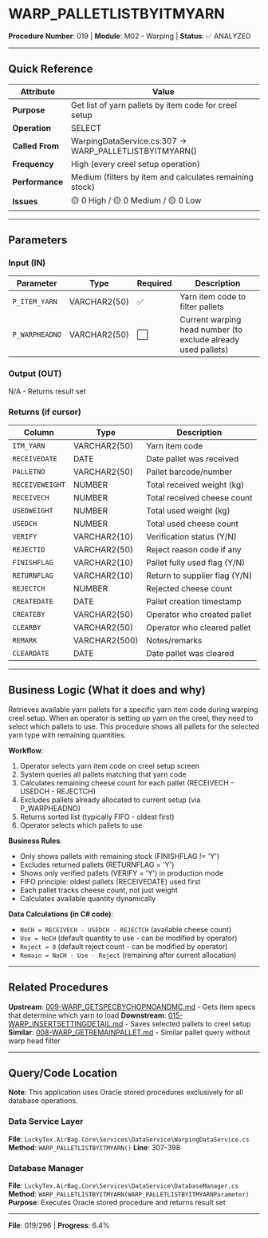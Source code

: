 # WARP_PALLETLISTBYITMYARN

**Procedure Number**: 019 | **Module**: M02 - Warping | **Status**: ✅ ANALYZED

---

## Quick Reference

| Attribute | Value |
|-----------|-------|
| **Purpose** | Get list of yarn pallets by item code for creel setup |
| **Operation** | SELECT |
| **Called From** | WarpingDataService.cs:307 → WARP_PALLETLISTBYITMYARN() |
| **Frequency** | High (every creel setup operation) |
| **Performance** | Medium (filters by item and calculates remaining stock) |
| **Issues** | 🟡 0 High / 🟡 0 Medium / 🟡 0 Low |

---

## Parameters

### Input (IN)

| Parameter | Type | Required | Description |
|-----------|------|----------|-------------|
| `P_ITEM_YARN` | VARCHAR2(50) | ✅ | Yarn item code to filter pallets |
| `P_WARPHEADNO` | VARCHAR2(50) | ⬜ | Current warping head number (to exclude already used pallets) |

### Output (OUT)

N/A - Returns result set

### Returns (if cursor)

| Column | Type | Description |
|--------|------|-------------|
| `ITM_YARN` | VARCHAR2(50) | Yarn item code |
| `RECEIVEDATE` | DATE | Date pallet was received |
| `PALLETNO` | VARCHAR2(50) | Pallet barcode/number |
| `RECEIVEWEIGHT` | NUMBER | Total received weight (kg) |
| `RECEIVECH` | NUMBER | Total received cheese count |
| `USEDWEIGHT` | NUMBER | Total used weight (kg) |
| `USEDCH` | NUMBER | Total used cheese count |
| `VERIFY` | VARCHAR2(10) | Verification status (Y/N) |
| `REJECTID` | VARCHAR2(50) | Reject reason code if any |
| `FINISHFLAG` | VARCHAR2(10) | Pallet fully used flag (Y/N) |
| `RETURNFLAG` | VARCHAR2(10) | Return to supplier flag (Y/N) |
| `REJECTCH` | NUMBER | Rejected cheese count |
| `CREATEDATE` | DATE | Pallet creation timestamp |
| `CREATEBY` | VARCHAR2(50) | Operator who created pallet |
| `CLEARBY` | VARCHAR2(50) | Operator who cleared pallet |
| `REMARK` | VARCHAR2(500) | Notes/remarks |
| `CLEARDATE` | DATE | Date pallet was cleared |

---

## Business Logic (What it does and why)

Retrieves available yarn pallets for a specific yarn item code during warping creel setup. When an operator is setting up yarn on the creel, they need to select which pallets to use. This procedure shows all pallets for the selected yarn type with remaining quantities.

**Workflow**:
1. Operator selects yarn item code on creel setup screen
2. System queries all pallets matching that yarn code
3. Calculates remaining cheese count for each pallet (RECEIVECH - USEDCH - REJECTCH)
4. Excludes pallets already allocated to current setup (via P_WARPHEADNO)
5. Returns sorted list (typically FIFO - oldest first)
6. Operator selects which pallets to use

**Business Rules**:
- Only shows pallets with remaining stock (FINISHFLAG != 'Y')
- Excludes returned pallets (RETURNFLAG = 'Y')
- Shows only verified pallets (VERIFY = 'Y') in production mode
- FIFO principle: oldest pallets (RECEIVEDATE) used first
- Each pallet tracks cheese count, not just weight
- Calculates available quantity dynamically

**Data Calculations (in C# code)**:
- `NoCH = RECEIVECH - USEDCH - REJECTCH` (available cheese count)
- `Use = NoCH` (default quantity to use - can be modified by operator)
- `Reject = 0` (default reject count - can be modified by operator)
- `Remain = NoCH - Use - Reject` (remaining after current allocation)

---

## Related Procedures

**Upstream**: [009-WARP_GETSPECBYCHOPNOANDMC.md](./009-WARP_GETSPECBYCHOPNOANDMC.md) - Gets item specs that determine which yarn to load
**Downstream**: [015-WARP_INSERTSETTINGDETAIL.md](./015-WARP_INSERTSETTINGDETAIL.md) - Saves selected pallets to creel setup
**Similar**: [008-WARP_GETREMAINPALLET.md](./008-WARP_GETREMAINPALLET.md) - Similar pallet query without warp head filter

---

## Query/Code Location

**Note**: This application uses Oracle stored procedures exclusively for all database operations.

### Data Service Layer
**File**: `LuckyTex.AirBag.Core\Services\DataService\WarpingDataService.cs`
**Method**: `WARP_PALLETLISTBYITMYARN()`
**Line**: 307-398

### Database Manager
**File**: `LuckyTex.AirBag.Core\Services\DataService\DatabaseManager.cs`
**Method**: `WARP_PALLETLISTBYITMYARN(WARP_PALLETLISTBYITMYARNParameter)`
**Purpose**: Executes Oracle stored procedure and returns result set

---

**File**: 019/296 | **Progress**: 6.4%
